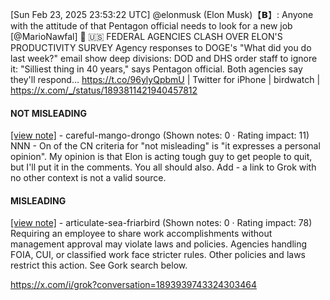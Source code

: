 [Sun Feb 23, 2025 23:53:22 UTC] @elonmusk (Elon Musk)【𝗕】: Anyone with the attitude of that Pentagon official needs to look for a new job [@MarioNawfal] 🚨 🇺🇸 FEDERAL AGENCIES CLASH OVER ELON'S PRODUCTIVITY SURVEY Agency responses to DOGE's "What did you do last week?" email show deep divisions: DOD and DHS order staff to ignore it: "Silliest thing in 40 years," says Pentagon official.  Both agencies say they'll respond… https://t.co/96ylyQpbmU | Twitter for iPhone | birdwatch | https://x.com/_/status/1893811421940457812

#### NOT MISLEADING

[[view note]](https://x.com/i/birdwatch/n/1894037987777822835) - careful-mango-drongo (Shown notes: 0 · Rating impact: 11)
NNN - On of the CN criteria for "not misleading" is "it expresses a personal opinion".   My opinion is that Elon is acting tough guy to get people to quit, but I'll put it in the comments.   You all should also.  Add -  a link to Grok with no other context is not a valid source.

#### MISLEADING

[[view note]](https://x.com/i/birdwatch/n/1893944004351262731) - articulate-sea-friarbird (Shown notes: 0 · Rating impact: 78)
Requiring an employee to share work accomplishments without management approval may violate laws and policies. Agencies handling FOIA, CUI, or classified work face stricter rules. Other policies and laws restrict this action. See Gork search below.

https://x.com/i/grok?conversation=1893939743324303464
